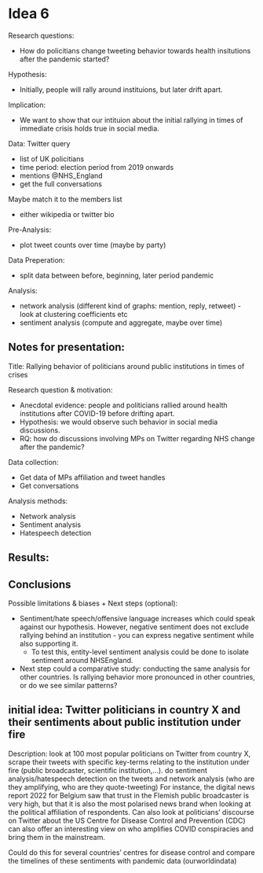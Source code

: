 # Idea 6

Research questions: 
- How do policitians change tweeting behavior towards health insitutions after the pandemic started?

Hypothesis:
- Initially, people will rally around instituions, but later drift apart.

Implication:
- We want to show that our intituion about the initial rallying in times of immediate crisis holds true in social media.

Data: Twitter query
- list of UK policitians
- time period: election period from 2019 onwards
- mentions @NHS_England
- get the full conversations

Maybe match it to the members list
- either wikipedia or twitter bio

Pre-Analysis:
- plot tweet counts over time (maybe by party)

Data Preperation:
- split data between before, beginning, later period pandemic

Analysis: 
- network analysis (different kind of graphs: mention, reply, retweet) - look at clustering coefficients etc
- sentiment analysis (compute and aggregate, maybe over time)

## Notes for presentation:

Title: Rallying behavior of politicians around public institutions in times of crises

Research question & motivation:
- Anecdotal evidence: people and politicians rallied around health institutions after COVID-19 before drifting apart.
- Hypothesis: we would observe such behavior in social media discussions.
- RQ: how do discussions involving MPs on Twitter regarding NHS change after the pandemic?

Data collection:
- Get data of MPs affiliation and tweet handles
- Get conversations

Analysis methods:
- Network analysis
- Sentiment analysis
- Hatespeech detection

Results: 
- 

Conclusions
- 

Possible limitations & biases + Next steps (optional):
- Sentiment/hate speech/offensive language increases which could speak against our hypothesis. However, negative sentiment does not exclude rallying behind an institution - you can express negative sentiment while also supporting it.
  - To test this, entity-level sentiment analysis could be done to isolate sentiment around NHSEngland.
- Next step could a comparative study: conducting the same analysis for other countries. Is rallying behavior more pronounced in other countries, or do we see similar patterns?

## initial idea: Twitter politicians in country X and their sentiments about public institution under fire 

Description: look at 100 most popular politicians on Twitter from country X, scrape their tweets with specific key-terms relating to the institution under fire (public broadcaster, scientific institution,...). do sentiment analysis/hatespeech detection on the tweets and network analysis (who are they amplifying, who are they quote-tweeting)
For instance, the digital news report 2022 for Belgium saw that trust in the Flemish public broadcaster is very high, but that it is also the most polarised news brand when looking at the political affiliation of respondents.
Can also look at politicians’ discourse on Twitter about the US Centre for Disease Control and Prevention (CDC) can also offer an interesting view on who amplifies COVID conspiracies and bring them in the mainstream.

Could do this for several countries’ centres for disease control and compare the timelines of these sentiments with pandemic data (ourworldindata)
